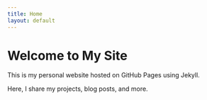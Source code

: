 ```yaml
---
title: Home
layout: default
---
```


# Welcome to My Site

This is my personal website hosted on GitHub Pages using Jekyll.

Here, I share my projects, blog posts, and more.

